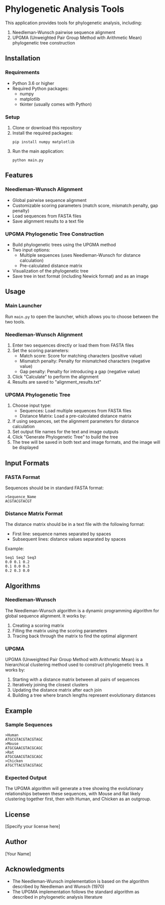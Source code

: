 # Phylogenetic Analysis Tools

This application provides tools for phylogenetic analysis, including:
1. Needleman-Wunsch pairwise sequence alignment
2. UPGMA (Unweighted Pair Group Method with Arithmetic Mean) phylogenetic tree construction

## Installation

### Requirements
- Python 3.6 or higher
- Required Python packages:
  - numpy
  - matplotlib
  - tkinter (usually comes with Python)

### Setup
1. Clone or download this repository
2. Install the required packages:
   ```
   pip install numpy matplotlib
   ```
3. Run the main application:
   ```
   python main.py
   ```

## Features

### Needleman-Wunsch Alignment
- Global pairwise sequence alignment
- Customizable scoring parameters (match score, mismatch penalty, gap penalty)
- Load sequences from FASTA files
- Save alignment results to a text file

### UPGMA Phylogenetic Tree Construction
- Build phylogenetic trees using the UPGMA method
- Two input options:
  - Multiple sequences (uses Needleman-Wunsch for distance calculation)
  - Pre-calculated distance matrix
- Visualization of the phylogenetic tree
- Save tree in text format (including Newick format) and as an image

## Usage

### Main Launcher
Run `main.py` to open the launcher, which allows you to choose between the two tools.

### Needleman-Wunsch Alignment
1. Enter two sequences directly or load them from FASTA files
2. Set the scoring parameters:
   - Match score: Score for matching characters (positive value)
   - Mismatch penalty: Penalty for mismatched characters (negative value)
   - Gap penalty: Penalty for introducing a gap (negative value)
3. Click "Calculate" to perform the alignment
4. Results are saved to "alignment_results.txt"

### UPGMA Phylogenetic Tree
1. Choose input type:
   - Sequences: Load multiple sequences from FASTA files
   - Distance Matrix: Load a pre-calculated distance matrix
2. If using sequences, set the alignment parameters for distance calculation
3. Set output file names for the text and image outputs
4. Click "Generate Phylogenetic Tree" to build the tree
5. The tree will be saved in both text and image formats, and the image will be displayed

## Input Formats

### FASTA Format
Sequences should be in standard FASTA format:
```
>Sequence_Name
ACGTACGTACGT
```

### Distance Matrix Format
The distance matrix should be in a text file with the following format:
- First line: sequence names separated by spaces
- Subsequent lines: distance values separated by spaces

Example:
```
Seq1 Seq2 Seq3
0.0 0.1 0.2
0.1 0.0 0.3
0.2 0.3 0.0
```

## Algorithms

### Needleman-Wunsch
The Needleman-Wunsch algorithm is a dynamic programming algorithm for global sequence alignment. It works by:
1. Creating a scoring matrix
2. Filling the matrix using the scoring parameters
3. Tracing back through the matrix to find the optimal alignment

### UPGMA
UPGMA (Unweighted Pair Group Method with Arithmetic Mean) is a hierarchical clustering method used to construct phylogenetic trees. It works by:
1. Starting with a distance matrix between all pairs of sequences
2. Iteratively joining the closest clusters
3. Updating the distance matrix after each join
4. Building a tree where branch lengths represent evolutionary distances

## Example

### Sample Sequences
```
>Human
ATGCGTACGTACGTAGC
>Mouse
ATGCGAACGTACGCAGC
>Rat
ATGCGAACGTACGCAGC
>Chicken
ATGCTTACGTACGTAGC
```

### Expected Output
The UPGMA algorithm will generate a tree showing the evolutionary relationships between these sequences, with Mouse and Rat likely clustering together first, then with Human, and Chicken as an outgroup.

## License
[Specify your license here]

## Author
[Your Name]

## Acknowledgments
- The Needleman-Wunsch implementation is based on the algorithm described by Needleman and Wunsch (1970)
- The UPGMA implementation follows the standard algorithm as described in phylogenetic analysis literature
